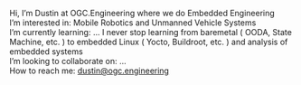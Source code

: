 Hi, I’m Dustin at OGC.Engineering where we do Embedded Engineering<br>
I’m interested in: Mobile Robotics and Unmanned Vehicle Systems<br>
I’m currently learning: ... I never stop learning from baremetal ( OODA, State Machine, etc. ) to embedded Linux ( Yocto, Buildroot, etc. ) and analysis of embedded systems<br>
I’m looking to collaborate on: ...<br>
How to reach me: dustin@ogc.engineering<br>
